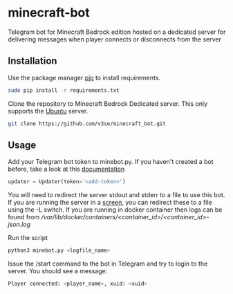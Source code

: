 # minecraft-bot

Telegram bot for Minecraft Bedrock edition hosted on a dedicated server for delivering messages when player connects or disconnects from the server

## Installation

Use the package manager [pip](https://pip.pypa.io/en/stable/) to install requirements.

```bash
sudo pip install -r requirements.txt
```

Clone the repository to Minecraft Bedrock Dedicated server. This only supports the [Ubuntu](https://www.minecraft.net/en-us/download/server/bedrock/) server.

```bash
git clone https://github.com/v3se/minecraft_bot.git
```

## Usage

Add your Telegram bot token to minebot.py. If you haven't created a bot before, take a look at this [documentation](https://core.telegram.org/bots#6-botfather)

```python
updater = Updater(token='<add-token>')
```

You will need to redirect the server stdout and stderr to a file to use this bot. If you are running the server in a [screen](https://linux.die.net/man/1/screen), you can redirect these to a file using the -L switch. If you are running in docker container then logs can be found from _/var/lib/docker/containers/<container_id>/<container_id>-json.log_

Run the script

```bash
python3 minebot.py <logfile_name>
```

Issue the /start command to the bot in Telegram and try to login to the server. You should see a message:

```bash
Player connected: <player_name>, xuid: <xuid>
```
